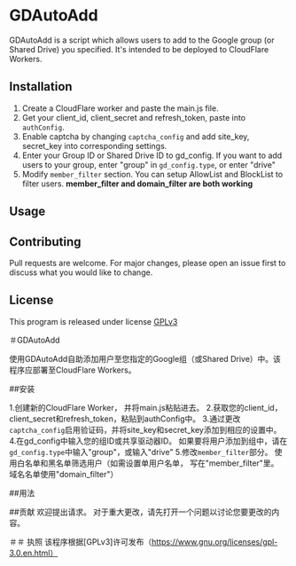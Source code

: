 # GDAutoAdd

GDAutoAdd is a script which allows users to add to the Google group (or Shared Drive) you specified. It's intended to be deployed to CloudFlare Workers.

## Installation

1. Create a CloudFlare worker and paste the main.js file.
2. Get your client_id, client_secret and refresh_token, paste into `authConfig`.
3. Enable captcha by changing `captcha_config` and add site_key, secret_key into corresponding settings.
4. Enter your Group ID or Shared Drive ID to gd_config. If you want to add users to your group, enter "group" in `gd_config.type`, or enter "drive"
5. Modify `member_filter` section. You can setup AllowList and BlockList to filter users. **member_filter and domain_filter are both working**

## Usage

## Contributing
Pull requests are welcome. For major changes, please open an issue first to discuss what you would like to change.

## License
This program is released under license [GPLv3](https://www.gnu.org/licenses/gpl-3.0.en.html)

＃GDAutoAdd

使用GDAutoAdd自助添加用户至您指定的Google组（或Shared Drive）中。该程序应部署至CloudFlare Workers。

##安装

1.创建新的CloudFlare Worker， 并将main.js粘贴进去。
2.获取您的client_id，client_secret和refresh_token，粘贴到authConfig中。
3.通过更改`captcha_config`启用验证码，并将site_key和secret_key添加到相应的设置中。
4.在gd_config中输入您的组ID或共享驱动器ID。 如果要将用户添加到组中，请在`gd_config.type`中输入"group"，或输入"drive"
5.修改`member_filter`部分。 使用白名单和黑名单筛选用户（如需设置单用户名单， 写在"member_filter"里。 域名名单使用"domain_filter"）

##用法

##贡献
欢迎提出请求。 对于重大更改，请先打开一个问题以讨论您要更改的内容。

＃＃ 执照
该程序根据[GPLv3]许可发布（https://www.gnu.org/licenses/gpl-3.0.en.html）
